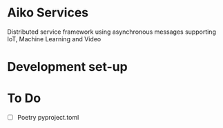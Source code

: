 # Aiko Services

Distributed service framework using asynchronous messages supporting
IoT, Machine Learning and Video

# Development set-up

# To Do

- [ ] Poetry pyproject.toml
